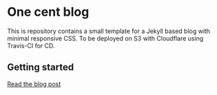 # One cent blog

This is repository contains a small template for a Jekyll based blog with minimal responsive CSS. To be deployed on S3 with Cloudflare using Travis-CI for CD.

## Getting started

[Read the blog post](https://hugotunius.se/aws/cloudflare/web/2016/01/10/the-one-cent-blog.md-the-one-cent-blog.html)
